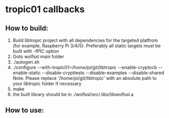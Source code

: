 # tropic01 callbacks



## How to build:

1. Build libtropic project with all dependencies for the targeted platfrom (for example, Raspberry Pi 3/4/5). Preferably all static targets must be built with -fPIC option
2. Goto wolfssl main folder 
3. ./autogen.sh
4. ./configure --with-tropic01=/home/pi/git/libtropic --enable-cryptocb --enable-static --disable-crypttests --disable-examples --disable-shared
Note. Please replace '/home/pi/git/libtropic' with an absolute path to your libtropic folder if necessary 
5. make
6. the built library should be in ./wolfssl/src/.libs/libwolfssl.a

## How to use:



 
 
